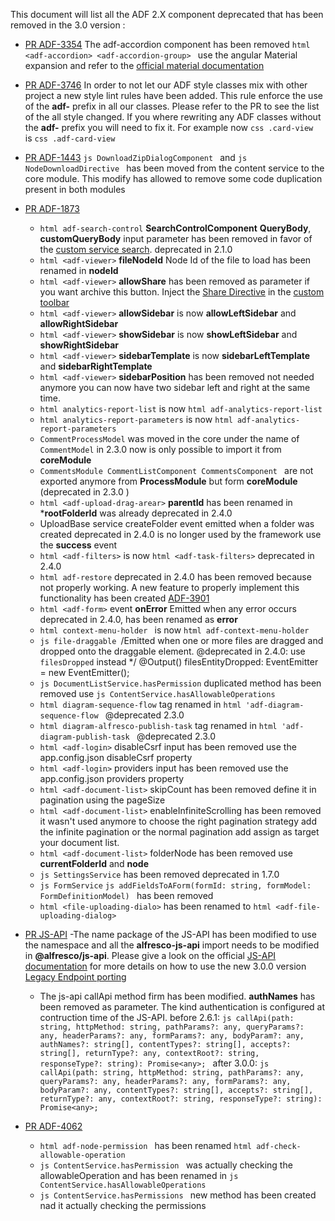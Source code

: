 This document will list all the ADF 2.X component deprecated that has been removed in the 3.0 version :


- [PR ADF-3354](https://github.com/Alfresco/alfresco-ng2-components/pull/3980) The adf-accordion component has been removed  ```html <adf-accordion> <adf-accordion-group> ```  use the angular Material expansion and refer to the [official material documentation](https://material.angular.io/components/expansion/api)

- [PR ADF-3746](https://github.com/Alfresco/alfresco-ng2-components/pull/3975) In order to not let our ADF style classes mix with other project a new style lint rules have been added. This rule enforce the use of the **adf-** prefix in all our classes. Please refer to the PR to see the list of the all style changed. If you where rewriting any ADF classes without the **adf-** prefix you will need to fix it. For example now ```css .card-view ``` is ```css .adf-card-view ```

- [PR ADF-1443](https://github.com/Alfresco/alfresco-ng2-components/pull/4028) ```js DownloadZipDialogComponent ``` and ```js NodeDownloadDirective ``` has been moved from the content service to the core module. This modify has allowed to remove some code duplication present in both modules

- [PR ADF-1873](https://github.com/Alfresco/alfresco-ng2-components/pull/4145)
    - ```html adf-search-control``` **SearchControlComponent** **QueryBody**, **customQueryBody** input parameter has been removed in favor of the [custom service search](https://github.com/Alfresco/alfresco-ng2-components/blob/ad5dcfe7c3449f74ac4097bbfc44f490b81f5ce1/docs/core/search-configuration.interface.md). deprecated in 2.1.0
    - ```html <adf-viewer>``` **fileNodeId** Node Id of the file to load has been renamed in  **nodeId**
    - ```html <adf-viewer>``` **allowShare** has been removed as parameter if you want archive this button. Inject the [Share Directive](https://github.com/Alfresco/alfresco-ng2-components/blob/9915935714d7e39acd67ce5121e01051162058d6/docs/content-services/content-node-share.directive.md) in the [custom toolbar](https://github.com/Alfresco/alfresco-ng2-components/blob/9915935714d7e39acd67ce5121e01051162058d6/docs/core/viewer.component.md#custom-toolbar)
    - ```html <adf-viewer>``` **allowSidebar** is now **allowLeftSidebar** and **allowRightSidebar**
    - ```html <adf-viewer>``` **showSidebar** is now **showLeftSidebar** and **showRightSidebar**
    - ```html <adf-viewer>``` **sidebarTemplate** is now **sidebarLeftTemplate** and **sidebarRightTemplate**
    - ```html <adf-viewer>``` **sidebarPosition** has been removed not needed anymore you can now have two sidebar left and right at the same time.
    - ```html analytics-report-list``` is now ```html adf-analytics-report-list```
    - ```html analytics-report-parameters``` is now ```html adf-analytics-report-parameters```
    - ```CommentProcessModel``` was moved in the core under the name of ```CommentModel``` in 2.3.0 now is only possible to import it from **coreModule**
    - ```CommentsModule CommentListComponent CommentsComponent ``` are not exported anymore from  **ProcessModule** but form **coreModule** (deprecated in 2.3.0 )
    - ```html <adf-upload-drag-arear>```  **parentId** has been renamed in ***rootFolderId** was already deprecated in 2.4.0 
    - UploadBase service createFolder event emitted when a folder was created deprecated in 2.4.0 is no longer used by the framework use the **success** event
    - ```html <adf-filters>``` is now ```html <adf-task-filters>``` deprecated in 2.4.0
    - ```html adf-restore``` deprecated in 2.4.0 has been removed because not properly working. A new feature to properly implement this functionality has been created [ADF-3901](https://issues.alfresco.com/jira/browse/ADF-3901)
    - ```html <adf-form>``` event **onError** Emitted when any error occurs deprecated in 2.4.0, has been renamed as **error**
    - ```html context-menu-holder ``` is now ```html adf-context-menu-holder ```
    - ```js file-draggable ```/Emitted when one or more files are dragged and dropped onto the draggable element. @deprecated in 2.4.0: use `filesDropped` instead */ @Output() filesEntityDropped: EventEmitter<any> = new EventEmitter();
    - ```js DocumentListService.hasPermission``` duplicated method has been removed use ```js ContentService.hasAllowableOperations```
    - ```html diagram-sequence-flow```  tag renamed in ```html 'adf-diagram-sequence-flow ``` @deprecated 2.3.0 
    - ```html diagram-alfresco-publish-task```  tag renamed in ```html 'adf-diagram-publish-task ``` @deprecated 2.3.0 
    - ```html <adf-login>``` disableCsrf input has been removed use the app.config.json disableCsrf property
    - ```html <adf-login>``` providers input has been removed use the app.config.json providers property
    - ```html <adf-document-list>``` skipCount has been removed define it in pagination using the pageSize
    - ```html <adf-document-list>``` enableInfiniteScrolling has been removed it wasn't used anymore to choose the right pagination strategy add the infinite pagination or the normal pagination add assign as target your document list.
    - ```html <adf-document-list>``` folderNode has been removed use **currentFolderId** and **node**
    - ```js SettingsService```  has been removed deprecated in 1.7.0
    - ```js FormService```  ```js addFieldsToAForm(formId: string, formModel: FormDefinitionModel) ``` has been removed
    - ```html <file-uploading-dialo>``` has been renamed to  ```html <adf-file-uploading-dialog> ```

   
- [PR JS-API](https://github.com/Alfresco/alfresco-ng2-components/pull/4097) 
    -The name package of the JS-API has been modified to use the namespace and all the **alfresco-js-api** import needs to be modified in **@alfresco/js-api**. Please give a look on the official [JS-API documentation](https://github.com/Alfresco/alfresco-js-api) for more details on how to use the new 3.0.0 version [Legacy Endpoint porting](https://github.com/Alfresco/alfresco-js-api#legacy-endpoint-porting-ver-2xx)

    - The js-api callApi method firm has been modified. **authNames** has been removed as parameter. The kind authentication is configured at contruction time of the JS-API.
       before 2.6.1:
        ```js callApi(path: string, httpMethod: string, pathParams?: any, queryParams?: any, headerParams?: any, formParams?: any, bodyParam?: any, authNames?: string[], contentTypes?: string[], accepts?: string[], returnType?: any, contextRoot?: string, responseType?: string): Promise<any>; ```
       after 3.0.0:
        ```js callApi(path: string, httpMethod: string, pathParams?: any, queryParams?: any, headerParams?: any, formParams?: any, bodyParam?: any, contentTypes?: string[], accepts?: string[], returnType?: any, contextRoot?: string, responseType?: string): Promise<any>; ```

 
- [PR ADF-4062](https://github.com/Alfresco/alfresco-ng2-components/pull/4294)
    - ```html adf-node-permission ``` has been renamed ```html adf-check-allowable-operation ```
    - ```js ContentService.hasPermission ``` was actually checking the allowableOperation and has been renamed in ```js ContentService.hasAllowableOperations ```
    - ```js ContentService.hasPermissions ``` new method has been created nad it actually checking the permissions
